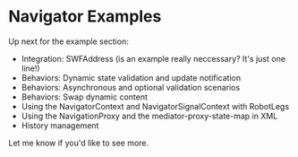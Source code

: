 # Navigator Examples

Up next for the example section:

* Integration: SWFAddress (is an example really neccessary? It's just one line!)
* Behaviors: Dynamic state validation and update notification
* Behaviors: Asynchronous and optional validation scenarios
* Behaviors: Swap dynamic content
* Using the NavigatorContext and NavigatorSignalContext with RobotLegs
* Using the NavigationProxy and the mediator-proxy-state-map in XML
* History management

Let me know if you'd like to see more.